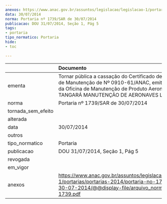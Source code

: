 ```yaml
---
anexos: https://www.anac.gov.br/assuntos/legislacao/legislacao-1/portarias/portarias-2014/portaria-no-1739-sar-de-30-07-2014/@@display-file/arquivo_norma/PA2014-1739.pdf
data: 30/07/2014
norma: Portaria nº 1739/SAR de 30/07/2014
publicacao: DOU 31/07/2014, Seção 1, Pág 5
tags:
- portaria
tipo_normatico: Portaria
hide: 
- toc 
 
---
```


|                    | Documento                                                                                                                                                                                        |
|:-------------------|:-------------------------------------------------------------------------------------------------------------------------------------------------------------------------------------------------|
| ementa             | Tornar pública a cassação do Certificado de Organização de Manutenção de Nº 0910-61/ANAC, emitido em favor da Oficina de Manutenção de Produto Aeronáutico TANGARÁ MANUTENÇÃO DE AERONAVES LTDA. |
| norma              | Portaria nº 1739/SAR de 30/07/2014                                                                                                                                                               |
| tornada_sem_efeito |                                                                                                                                                                                                  |
| alterada           |                                                                                                                                                                                                  |
| data               | 30/07/2014                                                                                                                                                                                       |
| outros             |                                                                                                                                                                                                  |
| tipo_normatico     | Portaria                                                                                                                                                                                         |
| publicacao         | DOU 31/07/2014, Seção 1, Pág 5                                                                                                                                                                   |
| revogada           |                                                                                                                                                                                                  |
| em_vigor           |                                                                                                                                                                                                  |
| anexos             | https://www.anac.gov.br/assuntos/legislacao/legislacao-1/portarias/portarias-2014/portaria-no-1739-sar-de-30-07-2014/@@display-file/arquivo_norma/PA2014-1739.pdf                                |